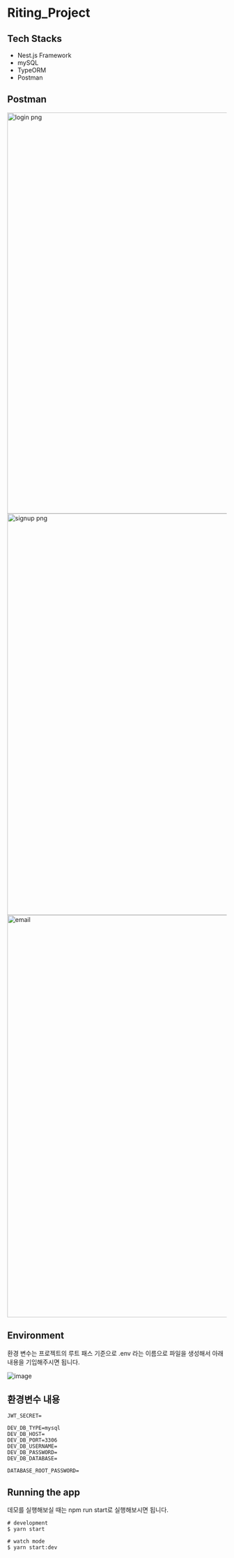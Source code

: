 # Riting_Project

## Tech Stacks
- Nest.js Framework
- mySQL
- TypeORM
- Postman


## Postman
<img width="920" alt="login png" src="https://github.com/hyo-dingding/Riting_Project/assets/107694757/adaea4f2-b880-4f53-864c-df2b1bc1fe8b">
<img width="921" alt="signup png" src="https://github.com/hyo-dingding/Riting_Project/assets/107694757/acdb8a84-1cb8-4c28-a430-029373b19f16">
<img width="923" alt="email" src="https://github.com/hyo-dingding/Riting_Project/assets/107694757/bbd05c6b-c0ac-4c2e-b49d-dd51ef112b67">


## Environment
환경 변수는 프로젝트의 루트 패스 기준으로 .env 라는 이름으로 파일을 생성해서 아래 내용을 기입해주시면 됩니다.

![image](https://github.com/hyo-dingding/Riting_Project/assets/107694757/48836888-2e9b-412c-b16a-ce1a3a9973cb)

## 환경변수 내용
```
JWT_SECRET=

DEV_DB_TYPE=mysql
DEV_DB_HOST=
DEV_DB_PORT=3306
DEV_DB_USERNAME=
DEV_DB_PASSWORD=
DEV_DB_DATABASE=

DATABASE_ROOT_PASSWORD=
```
## Running the app
데모를 실행해보실 때는 npm run start로 실행해보시면 됩니다.
```
# development
$ yarn start

# watch mode
$ yarn start:dev
```

